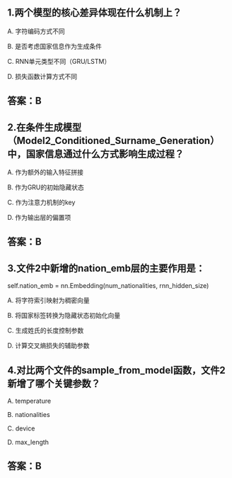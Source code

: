 ## 1.两个模型的核心差异体现在什么机制上？

A. 字符编码方式不同

B. 是否考虑国家信息作为生成条件

C. RNN单元类型不同（GRU/LSTM）

D. 损失函数计算方式不同


## 答案：B

## 2.在条件生成模型（Model2_Conditioned_Surname_Generation）中，国家信息通过什么方式影响生成过程？

A. 作为额外的输入特征拼接

B. 作为GRU的初始隐藏状态

C. 作为注意力机制的key

D. 作为输出层的偏置项


## 答案：B

## 3.文件2中新增的nation_emb层的主要作用是：

self.nation_emb = nn.Embedding(num_nationalities, rnn_hidden_size)

A. 将字符索引映射为稠密向量

B. 将国家标签转换为隐藏状态初始化向量

C. 生成姓氏的长度控制参数

D. 计算交叉熵损失的辅助参数

## 4.对比两个文件的sample_from_model函数，文件2新增了哪个关键参数？

A. temperature

B. nationalities

C. device

D. max_length


## 答案：B